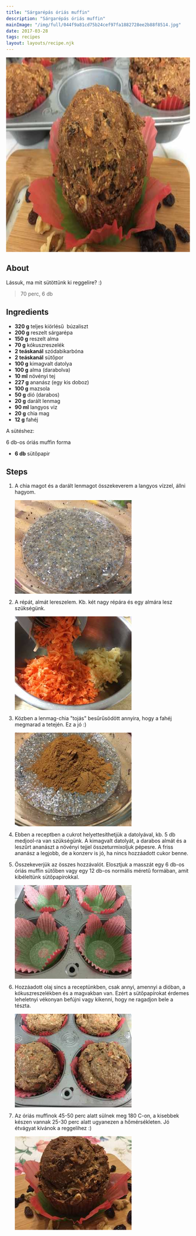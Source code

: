 ```yaml
---
title: "Sárgarépás óriás muffin"
description: "Sárgarépás óriás muffin"
mainImage: "/img/full/044f9a81cd75b24cef97fa1882728ee2b88f8514.jpg"
date: 2017-03-28
tags: recipes
layout: layouts/recipe.njk
---
```

                            
<p align="center"><a href="https://cookpad.com/hu/receptek/2301340-sargarepas-orias-muffin" rel="Recipe source page"><img width="751" height="532" src="/img/full/044f9a81cd75b24cef97fa1882728ee2b88f8514.jpg"/></a></p>

## About
<p class="mb-sm">Lássuk, ma mit sütöttünk ki reggelire? :)</p>

> 70 perc, 6 db 

## Ingredients
* **320 g** teljes kiörlésű  búzaliszt
* **200 g** reszelt sárgarépa
* **150 g** reszelt alma
* **70 g** kókuszreszelék
* **2 teáskanál** szódabikarbóna
* **2 teáskanál** sütőpor
* **100 g** kimagvalt datolya
* **100 g** alma (darabolva)
* **10 ml** növényi tej
* **227 g** ananász (egy kis doboz)
* **100 g** mazsola
* **50 g** dió (darabos)
* **20 g** darált lenmag
* **90 ml** langyos viz
* **20 g** chia mag
* **12 g** fahéj

A sütéshez:

6 db-os óriás muffin forma
* **6 db** sütőpapir

## Steps

1. A chia magot és a darált lenmagot összekeverem a langyos vízzel, állni hagyom.
 
    <p><img width="320" height="256" align="left" src="/img/full/33c481ee62809f3f36107d326e3da96bc79b9119.jpg"/></p><div style="clear: both"/>

2. A répát, almát lereszelem. Kb. két nagy répára és egy almára lesz szükségünk.
 
    <p><img width="320" height="256" align="left" src="/img/full/39b2d64bd9af8c1692bed2d44dfd56c1023d9230.jpg"/></p><div style="clear: both"/>

3. Közben a lenmag-chia "tojás" besűrűsödött annyira, hogy a fahéj megmarad a tetején. Ez a jó :)
 
    <p><img width="320" height="256" align="left" src="/img/full/44a2bbbb917c5105c05a844ea717a4fb001736a0.jpg"/></p><div style="clear: both"/>

4. Ebben a receptben a cukrot helyettesíthetjük a datolyával, kb. 5 db medjool-ra van szükségünk. A kimagvalt datolyát, a darabos almát és a leszűrt ananászt a növényi tejjel összeturmixoljuk pépesre. A friss ananász a legjobb, de a konzerv is jó, ha nincs hozzáadott cukor benne.
 
    <div style="clear: both"/>

5. Összekeverjük az összes hozzávalót. Elosztjuk a masszát egy 6 db-os óriás muffin sütőben vagy egy 12 db-os normális méretű formában, amit kibéleltünk sütőpapírokkal.
 
    <p><img width="320" height="256" align="left" src="/img/full/2a7216545c574a965675f1c7e2f56600ad03afec.jpg"/></p><div style="clear: both"/>

6. Hozzáadott olaj sincs a receptünkben, csak annyi, amennyi a dióban, a kókuszreszelékben és a magvakban van. Ezért a sütőpapírokat érdemes leheletnyi vékonyan befújni vagy kikenni, hogy ne ragadjon bele a tészta.
 
    <p><img width="320" height="256" align="left" src="/img/full/9d66ba87112f358b04add947592f3bf8ae5ef543.jpg"/></p><div style="clear: both"/>

7. Az óriás muffinok 45-50 perc alatt sülnek meg 180 C-on, a kisebbek készen vannak 25-30 perc alatt ugyanezen a hőmérsékleten. Jó étvágyat kívánok a reggelihez :)
 
    <p><img width="320" height="256" align="left" src="/img/full/4a086975a2592da86d6b8dc19155776f45fc703a.jpg"/></p><div style="clear: both"/>

